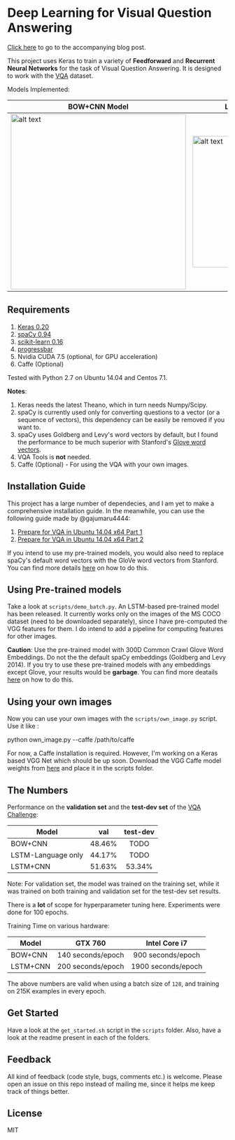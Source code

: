 # Deep Learning for Visual Question Answering

[Click here](https://avisingh599.github.io/deeplearning/visual-qa/) to go to the accompanying blog post. 

This project uses Keras to train a variety of **Feedforward** and **Recurrent Neural Networks** for the task of Visual Question Answering. It is designed to work with the [VQA](http://visualqa.org) dataset. 

Models Implemented:

|BOW+CNN Model  |  LSTM + CNN Model |
|--------------------------------------|-------------------------| 
| <img src="https://raw.githubusercontent.com/avisingh599/homepage/master/images/vqa/model_1.jpg" alt="alt text" width="400" height=""> | <img src="https://raw.githubusercontent.com/avisingh599/homepage/master/images/vqa/lstm_encoder.jpg" alt="alt text" width="300" height="whatever"> |


## Requirements
1. [Keras 0.20](http://keras.io/)
2. [spaCy 0.94](http://spacy.io/)
3. [scikit-learn 0.16](http://scikit-learn.org/)
4. [progressbar](https://pypi.python.org/pypi/progressbar)
5. Nvidia CUDA 7.5 (optional, for GPU acceleration)
6. Caffe (Optional)

Tested with Python 2.7 on Ubuntu 14.04 and Centos 7.1.

**Notes**:

1. Keras needs the latest Theano, which in turn needs Numpy/Scipy. 
2. spaCy is currently used only for converting questions to a vector (or a sequence of vectors), this dependency can be easily be removed if you want to.
3. spaCy uses Goldberg and Levy's word vectors by default, but I found the performance to be much superior with Stanford's [Glove word vectors](http://nlp.stanford.edu/projects/glove/).
4. VQA Tools is **not** needed. 
5. Caffe (Optional) - For using the VQA with your own images.

## Installation Guide
This project has a large number of dependecies, and I am yet to make a comprehensive installation guide. In the meanwhile, you can use the following guide made by @gajumaru4444:

1. [Prepare for VQA in Ubuntu 14.04 x64 Part 1](https://gajumaru4444.github.io/2015/11/10/Visual-Question-Answering-2.html)
2. [Prepare for VQA in Ubuntu 14.04 x64 Part 2](https://gajumaru4444.github.io/2015/11/18/Visual-Question-Answering-3.html)

If you intend to use my pre-trained models, you would also need to replace spaCy's default word vectors with the GloVe word vectors from Stanford. You can find more details [here](http://spacy.io/tutorials/load-new-word-vectors/) on how to do this.

## Using Pre-trained models
Take a look at `scripts/demo_batch.py`. An LSTM-based pre-trained model has been released. It currently works only on the images of the MS COCO dataset (need to be downloaded separately), since I have pre-computed the VGG features for them. I do intend to add a pipeline for computing features for other images.

**Caution**: Use the pre-trained model with 300D Common Crawl Glove Word Embeddings. Do not the the default spaCy embeddings (Goldberg and Levy 2014). If you try to use these pre-trained models with any embeddings except Glove, your results would be **garbage**. You can find more deatails [here](http://spacy.io/tutorials/load-new-word-vectors/) on how to do this.

## Using your own images

Now you can use your own images with the `scripts/own_image.py` script. Use it like : 

python own_image.py --caffe /path/to/caffe

For now, a Caffe installation is required. However, I'm working on a Keras based VGG Net which should be up soon. Download the VGG Caffe model weights from [here](http://www.robots.ox.ac.uk/~vgg/software/very_deep/caffe/VGG_ILSVRC_16_layers.caffemodel) and place it in the scripts folder.

## The Numbers
Performance on the **validation set** and the **test-dev set** of the [VQA Challenge](http://visualqa.org/challenge.html):

| Model     		   | val           | test-dev      |
| ---------------------|:-------------:|:-------------:|
| BOW+CNN              | 48.46%		   | TODO		   |
| LSTM-Language only   | 44.17%        | TODO          |
| LSTM+CNN             | 51.63%        | 53.34%        |

Note: For validation set, the model was trained on the training set, while it was trained on both training and validation set for the test-dev set results.

There is a **lot** of scope for hyperparameter tuning here. Experiments were done for 100 epochs. 

Training Time on various hardware:

| Model     		   | GTX 760             |  Intel Core i7      |
| ---------------------|:-------------------:|:-------------------:|
| BOW+CNN              | 140 seconds/epoch   | 900 seconds/epoch   |
| LSTM+CNN             | 200 seconds/epoch   | 1900 seconds/epoch  |

The above numbers are valid when using a batch size of `128`, and training on 215K examples in every epoch.

## Get Started
Have a look at the `get_started.sh` script in the `scripts` folder. Also, have a look at the readme present in each of the folders.

## Feedback
All kind of feedback (code style, bugs, comments etc.) is welcome. Please open an issue on this repo instead of mailing me, since it helps me keep track of things better.

## License
MIT

